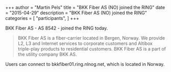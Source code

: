 +++
author = "Martin Pels"
title = "BKK Fiber AS (NO) joined the RING"
date = "2015-04-29"
description = "BKK Fiber AS (NO) joined the RING"
categories = [
    "participants",
]
+++

BKK Fiber AS - AS 8542 - joined the RING today.

> BKK Fiber AS is a fiber-carrier located in Bergen, Norway.  We provide L2, L3 and Internet services to corporate customers and Altibox triple-play products to residential customers. BKK Fiber AS is a part of the utility company BKK AS.

Users can connect to bkkfiber01.ring.nlnog.net, which is located in Norway.


